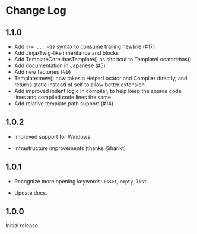 # Change Log

## 1.1.0

- Add `{{= ... ~}}` syntax to consume trailing newline (#17)
- Add Jinja/Twig-like inheritance and blocks
- Add TemplateCore::hasTemplate() as shortcut to TemplateLocator::has()
- Add documentation in Japanese (#5)
- Add new factories (#9)
- Template::new() now takes a HelperLocator and Compiler directly, and returns static instead of self to allow better extension
- Add improved indent logic in compiler, to help keep the source code lines and compiled code lines the same.
- Add relative template path support (#14)

## 1.0.2

- Improved support for Windows

- Infrastructure improvements (thanks @harikt)

## 1.0.1

- Recognize more opening keywords: `isset`, `empty`, `list`.

- Update docs.

## 1.0.0

Initial release.
